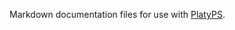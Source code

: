 Markdown documentation files for use with [PlatyPS](https://www.powershellgallery.com/packages/platyPS/).